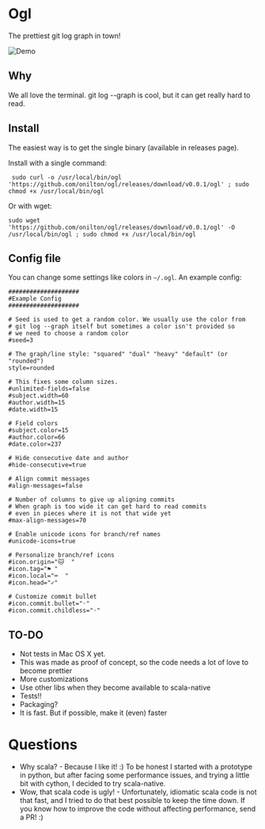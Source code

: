 # Ogl

The prettiest git log graph in town!

![Demo](resources/demo.gif?raw=true "Title")

## Why

We all love the terminal. git log --graph is cool, but it can get really hard to read.

## Install

The easiest way is to get the single binary (available in releases page).

Install with a single command:

```
 sudo curl -o /usr/local/bin/ogl 'https://github.com/onilton/ogl/releases/download/v0.0.1/ogl' ; sudo chmod +x /usr/local/bin/ogl
```

Or with wget:

```
sudo wget 'https://github.com/onilton/ogl/releases/download/v0.0.1/ogl' -O /usr/local/bin/ogl ; sudo chmod +x /usr/local/bin/ogl
```
## Config file

You can change some settings like colors in `~/.ogl`. An example config:

```
####################                                                                                                                                                     
#Example Config
#################### 

# Seed is used to get a random color. We usually use the color from
# git log --graph itself but sometimes a color isn't provided so
# we need to choose a random color
#seed=3

# The graph/line style: "squared" "dual" "heavy" "default" (or "rounded")
style=rounded

# This fixes some column sizes. 
#unlimited-fields=false 
#subject.width=60
#author.width=15
#date.width=15

# Field colors
#subject.color=15
#author.color=66
#date.color=237

# Hide consecutive date and author
#hide-consecutive=true

# Align commit messages
#align-messages=false

# Number of columns to give up aligning commits
# When graph is too wide it can get hard to read commits
# even in pieces where it is not that wide yet
#max-align-messages=70

# Enable unicode icons for branch/ref names
#unicode-icons=true

# Personalize branch/ref icons
#icon.origin="🐱  "
#icon.tag="⚑ "
#icon.local="⌨  "
#icon.head="✓"

# Customize commit bullet 
#icon.commit.bullet="◦"
#icon.commit.childless="◦"
```

## TO-DO

* Not tests in Mac OS X yet.
* This was made as proof of concept, so the code needs a lot of love to become prettier
* More customizations
* Use other libs when they become available to scala-native
* Tests!!
* Packaging?
* It is fast. But if possible, make it (even) faster

# Questions

* Why scala? - Because I like it! :) To be honest I started with a prototype in python, but after facing some performance issues, and trying a little bit with cython, I decided to try scala-native.
* Wow, that scala code is ugly! - Unfortunately, idiomatic scala code is not that fast, and I tried to do that best possible to keep the time down. If you know how to improve the code without affecting performance, send a PR! :)
